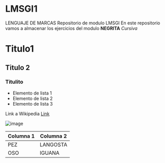 # LMSGI1
LENGUAJE DE MARCAS
Repositorio de modulo LMSGI
En este repositorio vamos a almacenar los ejercicios del modulo
**NEGRITA**
*Cursiva*
# Titulo1
## Titulo 2
### Titulito

- Elemento de lista  1
- Elemento de lista 2
- Elemento de lista 3

Link a Wikipedia  [Link](https://www.wikipedia.org/)




![image](https://github.com/AleMongeizv/LMSGI1/assets/145746962/a1f90ca1-448e-4adb-a69f-b4d0da3bfc8e)


|Columna 1|Columna 2|
|---------|---------|
|   PEZ   | LANGOSTA |
|   OSO   | IGUANA  |
